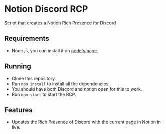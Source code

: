 # Notion Discord RCP
Script that creates a Notion Rich Presence for Discord

## Requirements
- Node.js, you can install it on [node's page](https://nodejs.org/en/).

## Running
- Clone this repository.
- Run `npm install` to install all the dependencies.
- You should have both Discord and notion open for this to work.
- Run `npm start` to start the RCP.

## Features
- Updates the Rich Presence of Discord with the current page in Notion in live.

